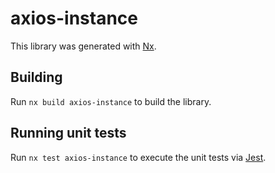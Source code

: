 # axios-instance

This library was generated with [Nx](https://nx.dev).

## Building

Run `nx build axios-instance` to build the library.

## Running unit tests

Run `nx test axios-instance` to execute the unit tests via [Jest](https://jestjs.io).
